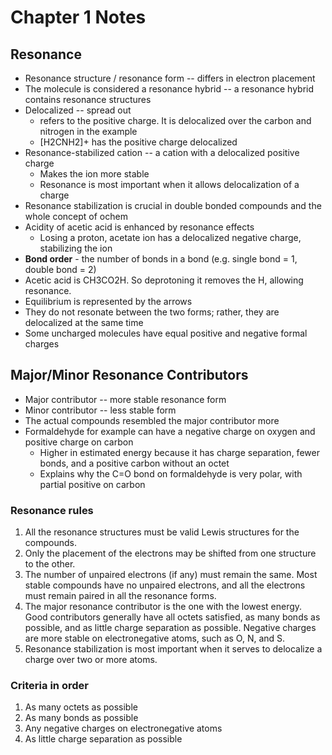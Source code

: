 # Chapter 1 Notes

## Resonance
* Resonance structure / resonance form -- differs in electron placement
* The molecule is considered a resonance hybrid -- a resonance hybrid contains resonance structures
* Delocalized -- spread out
  * refers to the positive charge. It is delocalized over the carbon and nitrogen in the example
  * [H2CNH2]+ has the positive charge delocalized
* Resonance-stabilized cation -- a cation with a delocalized positive charge
  * Makes the ion more stable
  * Resonance is most important when it allows delocalization of a charge
* Resonance stabilization is crucial in double bonded compounds and the whole concept of ochem
* Acidity of acetic acid is enhanced by resonance effects
  * Losing a proton, acetate ion has a delocalized negative charge, stabilizing the ion
* **Bond order** - the number of bonds in a bond (e.g. single bond = 1, double bond = 2)
* Acetic acid is CH3CO2H. So deprotoning it removes the H, allowing resonance.
* Equilibrium is represented by the arrows
* They do not resonate between the two forms; rather, they are delocalized at the same time
* Some uncharged molecules have equal positive and negative formal charges

## Major/Minor Resonance Contributors
* Major contributor -- more stable resonance form
* Minor contributor -- less stable form
* The actual compounds resembled the major contributor more
* Formaldehyde for example can have a negative charge on oxygen and positive charge on carbon
  * Higher in estimated energy because it has charge separation, fewer bonds, and a positive carbon without an octet
  * Explains why the C=O bond on formaldehyde is very polar, with partial positive on carbon

 ### Resonance rules

1. All the resonance structures must be valid Lewis structures for the compounds.
2. Only the placement of the electrons may be shifted from one structure to the other.
3. The number of unpaired electrons (if any) must remain the same. Most stable compounds have no unpaired electrons, and all the electrons must remain paired in all the resonance forms.
4. The major resonance contributor is the one with the lowest energy. Good contributors generally have all octets satisfied, as many bonds as possible, and as little charge separation as possible. Negative charges are more stable on electronegative atoms, such as O, N, and S.
5. Resonance stabilization is most important when it serves to delocalize a charge over two or more atoms.

### Criteria in order

1. As many octets as possible
2. As many bonds as possible
3. Any negative charges on electronegative atoms
4. As little charge separation as possible

